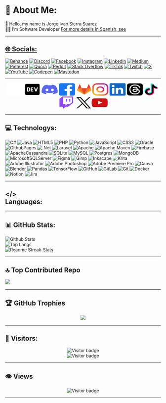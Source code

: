 # 💫 About Me:
<div align="left">
👋 Hello, my name is Jorge Ivan Sierra Suarez <br>👨‍💻 I’m Software Developer
<a href="README.ES.md" target="_blank">For more details in Spanish, see 
</div>

<hr>

## 🌐 Socials:
[![Behance](https://img.shields.io/badge/Behance-1769ff?logo=behance&logoColor=white)](https://behance.net/jissbossg)
[![Discord](https://img.shields.io/badge/Discord-%237289DA.svg?logo=discord&logoColor=white)](https://discord.gg/jissbossg)
[![Facebook](https://img.shields.io/badge/Facebook-%231877F2.svg?logo=Facebook&logoColor=white)](https://facebook.com/jissbossg)
[![Instagram](https://img.shields.io/badge/Instagram-%23E4405F.svg?logo=Instagram&logoColor=white)](https://instagram.com/jissbossg)
[![LinkedIn](https://img.shields.io/badge/LinkedIn-%230077B5.svg?logo=linkedin&logoColor=white)](https://linkedin.com/in/jissbossg)
[![Medium](https://img.shields.io/badge/Medium-12100E?logo=medium&logoColor=white)](https://medium.com/@jissbossg)
[![Pinterest](https://img.shields.io/badge/Pinterest-%23E60023.svg?logo=Pinterest&logoColor=white)](https://pinterest.com/jissbossg) [![Quora](https://img.shields.io/badge/Quora-%23B92B27.svg?logo=Quora&logoColor=white)](https://quora.com/profile/jissbossg)
[![Reddit](https://img.shields.io/badge/Reddit-%23FF4500.svg?logo=Reddit&logoColor=white)](https://reddit.com/user/jissbossg)
[![Stack Overflow](https://img.shields.io/badge/-Stackoverflow-FE7A16?logo=stack-overflow&logoColor=white)](https://stackoverflow.com/users/jissbossg)
[![TikTok](https://img.shields.io/badge/TikTok-%23000000.svg?logo=TikTok&logoColor=white)](https://tiktok.com/@jissbossg)
[![Twitch](https://img.shields.io/badge/Twitch-%239146FF.svg?logo=Twitch&logoColor=white)](https://twitch.tv/jissbossg)
[![X](https://img.shields.io/badge/X-black.svg?logo=X&logoColor=white)](https://x.com/jissbossg)
[![YouTube](https://img.shields.io/badge/YouTube-%23FF0000.svg?logo=YouTube&logoColor=white)](https://youtube.com/@jissbossg)
[![Codepen](https://img.shields.io/badge/Codepen-000000?style=for-the-badge&logo=codepen&logoColor=white)](https://codepen.io/jissbossg)
[![Mastodon](https://img.shields.io/badge/-MASTODON-%232B90D9?style=for-the-badge&logo=mastodon&logoColor=white)](https://mastodon.social/@jissbossg)

<hr>

<div align="center">
  <a href="https://app.aluracursos.com/user/jissbossh
" target="_blank"><img src="https://github.com/jissbossh/jissbossh/blob/main/assets/icons/social/svg/alura/default.svg?style=for-the-badge" width="52" height="40" alt="Alura logo"/></a>
  <a href="https://dev.to/jissbossh" target="_blank"><img src="https://github.com/jissbossh/jissbossh/blob/main/assets/icons/social/svg/devto/default.svg" width="52" height="40" alt="Dev.To logo"/></a>
  <a href="https://discord.gg/JGSBF8UMup
" target="_blank"><img src="https://github.com/jissbossh/jissbossh/blob/main/assets/icons/social/svg/discord/default.svg" width="52" height="40" alt="Discord logo"/></a>
  <a href="https://www.facebook.com/jissbossh" target="_blank"><img src="https://github.com/jissbossh/jissbossh/blob/main/assets/icons/social/svg/facebook/default.svg" width="52" height="40" alt="Facebook logo"/></a>
  <a href="https://gitlab.com/jissbossh" target="_blank"><img src="https://github.com/jissbossh/jissbossh/blob/main/assets/icons/social/svg/gitlab/default.svg" width="52" height="40" alt="GitLab logo"/></a><a href="https://www.instagram.com/jissbossh"><img src="https://github.com/jissbossh/jissbossh/blob/main/assets/icons/social/svg/instagram/default.svg" width="52" height="40" alt="Instagram logo"/></a>
  <a href="https://www.linkedin.com/in/jissbossh"><img src="https://github.com/jissbossh/jissbossh/blob/main/assets/icons/social/svg/linkedin/default.svg" width="52" height="40" alt="Linkedin logo"/></a>
  <a href="https://www.threads.net/@jissbossh"><img src="https://github.com/jissbossh/jissbossh/blob/main/assets/icons/social/svg/threads/default.svg" width="52" height="40" alt="Threads logo"/></a><a href="https://www.tiktok.com/@jissbossh"><img src="https://github.com/jissbossh/jissbossh/blob/main/assets/icons/social/svg/tiktok/default.svg" width="52" height="40" alt="Tiktok logo"/></a>
  <a href="https://www.twitch.tv/jissbossh"><img src="https://github.com/jissbossh/jissbossh/blob/main/assets/icons/social/svg/twitch/default.svg" width="52" height="40" alt="Twitch logo"/></a>
  <a href="https://x.com/jissbossh"><img src="https://github.com/jissbossh/jissbossh/blob/main/assets/icons/social/svg/x/default.svg" width="52" height="40" alt="X logo"/></a><a href="https://www.youtube.com/@jissbossh"><img src="https://github.com/jissbossh/jissbossh/blob/main/assets/icons/social/svg/youtube/default.svg" width="52" height="40" alt="Youtube logo"/></a>
</div>

<hr>

## 💻 Technologys:
![C#](https://img.shields.io/badge/c%23-%23239120.svg?style=for-the-badge&logo=csharp&logoColor=white)
![Java](https://img.shields.io/badge/java-%23ED8B00.svg?style=for-the-badge&logo=openjdk&logoColor=white)
![HTML5](https://img.shields.io/badge/html5-%23E34F26.svg?style=for-the-badge&logo=html5&logoColor=white)
![PHP](https://img.shields.io/badge/php-%23777BB4.svg?style=for-the-badge&logo=php&logoColor=white)
![Python](https://img.shields.io/badge/python-3670A0?style=for-the-badge&logo=python&logoColor=ffdd54)
![JavaScript](https://img.shields.io/badge/javascript-%23323330.svg?style=for-the-badge&logo=javascript&logoColor=%23F7DF1E)
![CSS3](https://img.shields.io/badge/css3-%231572B6.svg?style=for-the-badge&logo=css3&logoColor=white)
![Oracle](https://img.shields.io/badge/Oracle-F80000?style=for-the-badge&logo=oracle&logoColor=white)
![GithubPages](https://img.shields.io/badge/github%20pages-121013?style=for-the-badge&logo=github&logoColor=white)
![.Net](https://img.shields.io/badge/.NET-5C2D91?style=for-the-badge&logo=.net&logoColor=white)
![Laravel](https://img.shields.io/badge/laravel-%23FF2D20.svg?style=for-the-badge&logo=laravel&logoColor=white)
![Apache](https://img.shields.io/badge/apache-%23D42029.svg?style=for-the-badge&logo=apache&logoColor=white)
![Apache Maven](https://img.shields.io/badge/Apache%20Maven-C71A36?style=for-the-badge&logo=Apache%20Maven&logoColor=white)
![Firebase](https://img.shields.io/badge/firebase-a08021?style=for-the-badge&logo=firebase&logoColor=ffcd34)
![ApacheCassandra](https://img.shields.io/badge/cassandra-%231287B1.svg?style=for-the-badge&logo=apache-cassandra&logoColor=white)
![SQLite](https://img.shields.io/badge/sqlite-%2307405e.svg?style=for-the-badge&logo=sqlite&logoColor=white)
![MySQL](https://img.shields.io/badge/mysql-4479A1.svg?style=for-the-badge&logo=mysql&logoColor=white)
![Postgres](https://img.shields.io/badge/postgres-%23316192.svg?style=for-the-badge&logo=postgresql&logoColor=white)
![MongoDB](https://img.shields.io/badge/MongoDB-%234ea94b.svg?style=for-the-badge&logo=mongodb&logoColor=white)
![MicrosoftSQLServer](https://img.shields.io/badge/Microsoft%20SQL%20Server-CC2927?style=for-the-badge&logo=microsoft%20sql%20server&logoColor=white) ![Figma](https://img.shields.io/badge/figma-%23F24E1E.svg?style=for-the-badge&logo=figma&logoColor=white)
![Gimp](https://img.shields.io/badge/Gimp-657D8B?style=for-the-badge&logo=gimp&logoColor=FFFFFF)
![Inkscape](https://img.shields.io/badge/Inkscape-e0e0e0?style=for-the-badge&logo=inkscape&logoColor=080A13)
![Krita](https://img.shields.io/badge/Krita-203759?style=for-the-badge&logo=krita&logoColor=EEF37B)
![Adobe Illustrator](https://img.shields.io/badge/adobe%20illustrator-%23FF9A00.svg?style=for-the-badge&logo=adobe%20illustrator&logoColor=white)
![Adobe Photoshop](https://img.shields.io/badge/adobe%20photoshop-%2331A8FF.svg?style=for-the-badge&logo=adobe%20photoshop&logoColor=white)
![Adobe Premiere Pro](https://img.shields.io/badge/Adobe%20Premiere%20Pro-9999FF.svg?style=for-the-badge&logo=Adobe%20Premiere%20Pro&logoColor=white)
![Canva](https://img.shields.io/badge/Canva-%2300C4CC.svg?style=for-the-badge&logo=Canva&logoColor=white)
![Blender](https://img.shields.io/badge/blender-%23F5792A.svg?style=for-the-badge&logo=blender&logoColor=white)
![Pandas](https://img.shields.io/badge/pandas-%23150458.svg?style=for-the-badge&logo=pandas&logoColor=white)
![TensorFlow](https://img.shields.io/badge/TensorFlow-%23FF6F00.svg?style=for-the-badge&logo=TensorFlow&logoColor=white)
![GitHub](https://img.shields.io/badge/github-%23121011.svg?style=for-the-badge&logo=github&logoColor=white)
![GitLab](https://img.shields.io/badge/gitlab-%23181717.svg?style=for-the-badge&logo=gitlab&logoColor=white)
![Git](https://img.shields.io/badge/git-%23F05033.svg?style=for-the-badge&logo=git&logoColor=white)
![Docker](https://img.shields.io/badge/docker-%230db7ed.svg?style=for-the-badge&logo=docker&logoColor=white)
![Notion](https://img.shields.io/badge/Notion-%23000000.svg?style=for-the-badge&logo=notion&logoColor=white)
![Jira](https://img.shields.io/badge/jira-%230A0FFF.svg?style=for-the-badge&logo=jira&logoColor=white)

<hr>

## </><br>Languages:
<div align="left"></div>

<hr>

## 📊 GitHub Stats:
<div align="left"> 
  <div align="left">
    <img width="500" height="200" src="https://github-readme-stats.vercel.app/api?username=jissbossg&theme=radical&hide_border=false&include_all_commits=true&count_private=true&card_width=500" alt="Github Stats"/>
    </div>
    <div width="500" height="200" align="left">
      <img src="https://github-readme-stats.vercel.app/api/top-langs/?username=jissbossg&theme=radical&hide_border=false&include_all_commits=true&count_private=true&card_width=500"alt="Top Langs"/>
      </div>
      <div width="500" height="300" align="left">
        <img src="https://github-readme-streak-stats.herokuapp.com/?user=jissbossg&theme=radical&hide_border=false&card_width=500&card_height=200" alt="Readme Streak-Stats"/>
      </div>    
</div>

<hr>

## 🔝 Top Contributed Repo
<div align="left"><img src="https://github-contributor-stats.vercel.app/api?username=jissbossg&limit=5&theme=radical&combine_all_yearly_contributions=true"/>
</div>

<hr>

## 🏆 GitHub Trophies
<div align="center">
  <img src="https://github-profile-trophy.vercel.app/?username=jissbossg&theme=radical&no-frame=false&no-bg=false&margin-w=4"/>
</div>

<hr>

## 🧿 Visitors:
<div align="center">
  <img src="https://visitor-badge.laobi.icu/badge?page_id=jissbossg.jissbossg&theme=radical&format=true" alt="Visitor badge"/>
  </div>
<div align="center">
  <img src="https://komarev.com/ghpvc/?username=jissbossg&theme=radical&format=true" alt="Visitor badge"/>
  </div>
</div>

<hr>

## 👁 Views
<div align="center"><img src="https://profile-counter.glitch.me/jissbossg/count.svg?&theme=radical&format=true" height="40" width="200" alt="Visitor badge"/><hr></div> 

